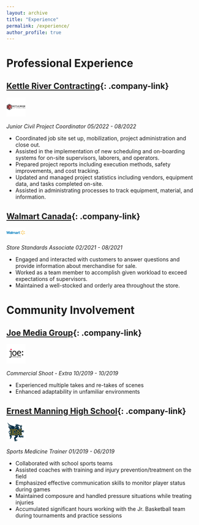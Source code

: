 ```yaml
---
layout: archive
title: "Experience"
permalink: /experience/
author_profile: true
---
```


<style>
.company-link {
  text-decoration: none;
  font-weight: bold;
  display: flex;
  align-items: center;
}

.company-logo {
  max-width: 50px; /* Adjust the size as needed */
  margin-right: 10px; /* Add spacing between the image and the text */
}
</style>

# Professional Experience

## [Kettle River Contracting](https://kettlerivercontracting.com){: .company-link}
<img src="/images/KRC.jpg" alt="KRC Logo" class="company-logo">

*Junior Civil Project Coordinator*
*05/2022 - 08/2022*

- Coordinated job site set up, mobilization, project administration and close out.
- Assisted in the implementation of new scheduling and on-boarding systems for on-site supervisors, laborers,
  and operators.
- Prepared project reports including execution methods, safety improvements, and cost tracking.
- Updated and managed project statistics including vendors, equipment data, and tasks completed on-site.
- Assisted in administrating processes to track equipment, material, and information.

## [Walmart Canada](https://corporate.walmart.com){: .company-link}
<img src="/images/Walmart.jpg" alt="Walmart Logo" class="company-logo">

*Store Standards Associate*
*02/2021 - 08/2021*

- Engaged and interacted with customers to answer questions and provide information about merchandise
  for sale.
- Worked as a team member to accomplish given workload to exceed expectations of supervisors.
- Maintained a well-stocked and orderly area throughout the store.

# Community Involvement

## [Joe Media Group](https://joemedia.tv){: .company-link}
<img src="/images/joe.png" alt="Joe Media Group Logo" class="company-logo">

*Commercial Shoot - Extra*
*10/2019 - 10/2019*

- Experienced multiple takes and re-takes of scenes
- Enhanced adaptability in unfamiliar environments

## [Ernest Manning High School](https://school.cbe.ab.ca/school/ErnestManning/Pages/default.aspx){: .company-link}
<img src="/images/emhs.jpg" alt="EMHS Logo" class="company-logo">

*Sports Medicine Trainer*
*01/2019 - 06/2019*

- Collaborated with school sports teams
- Assisted coaches with training and injury prevention/treatment on the field
- Emphasized effective communication skills to monitor player status during games
- Maintained composure and handled pressure situations while treating injuries
- Accumulated significant hours working with the Jr. Basketball team during tournaments and practice sessions
